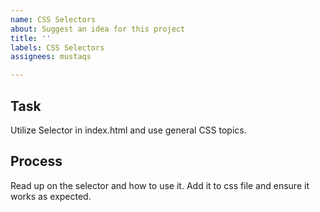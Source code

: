```yaml
---
name: CSS Selectors
about: Suggest an idea for this project
title: ''
labels: CSS Selectors
assignees: mustaqs

---
```


## Task
Utilize Selector in index.html and use general CSS topics. 

## Process
Read up on the selector and how to use it.
Add it to css file and ensure it works as expected.
